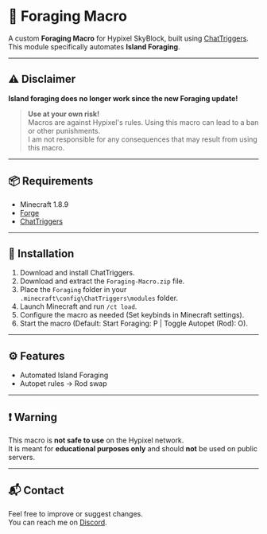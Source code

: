 # 🌲 Foraging Macro 

A custom **Foraging Macro** for Hypixel SkyBlock, built using [ChatTriggers](https://chattriggers.com/).  
This module specifically automates **Island Foraging**.

---

## ⚠️ Disclaimer

**Island foraging does no longer work since the new Foraging update!**

> **Use at your own risk!**  
> Macros are against Hypixel's rules. Using this macro can lead to a ban or other punishments.  
> I am not responsible for any consequences that may result from using this macro.

---

## 📦 Requirements

- Minecraft 1.8.9
- [Forge](http://files.minecraftforge.net/maven/net/minecraftforge/forge/index_1.8.9.html)
- [ChatTriggers](https://chattriggers.com/)

---

## 💾 Installation

1. Download and install ChatTriggers.
2. Download and extract the `Foraging-Macro.zip` file.
3. Place the `Foraging` folder in your `.minecraft\config\ChatTriggers\modules` folder.
4. Launch Minecraft and run `/ct load`.
5. Configure the macro as needed (Set keybinds in Minecraft settings).
6. Start the macro (Default: Start Foraging: P | Toggle Autopet (Rod): O).

---

## ⚙️ Features

- Automated Island Foraging
- Autopet rules -> Rod swap

---

## ❗ Warning

This macro is **not safe to use** on the Hypixel network.  
It is meant for **educational purposes only** and should **not** be used on public servers.

---

## 📬 Contact

Feel free to improve or suggest changes.  
You can reach me on [Discord](https://discord.gg/bzm).

